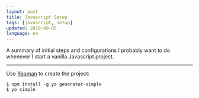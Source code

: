 ```yaml
---
layout: post
title: Javascript Setup
tags: [javascript, setup]
updated: 2019-09-05
language: en
---
```


<p class="lead">
  A summary of initial steps and configurations I probably want to do whenever
  I start a vanilla Javascript project.
</p>

<hr />

Use [Yeoman](https://yeoman.io) to create the project:
```
$ npm install -g yo generator-simple
$ yo simple
```
